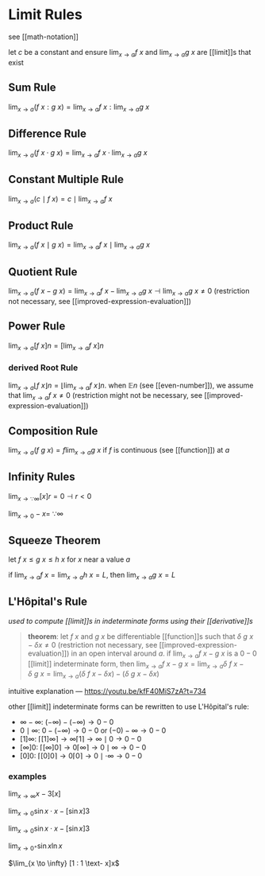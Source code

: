 # Limit Rules

see [[math-notation]]

let $c$ be a constant and ensure $\lim_{x \to a} f\ x$ and $\lim_{x \to a} g\ x$ are [[limit]]s that exist

## Sum Rule

$\lim_{x \to a} (f\ x : g\ x) = \lim_{x \to a} f\ x : \lim_{x \to a} g\ x$

## Difference Rule

$\lim_{x \to a} (f\ x \cdot g\ x) = \lim_{x \to a} f\ x \cdot \lim_{x \to a} g\ x$

## Constant Multiple Rule

$\lim_{x \to a} (c \mid f\ x) = c \mid \lim_{x \to a} f\ x$

## Product Rule

$\lim_{x \to a} (f\ x \mid g\ x) = \lim_{x \to a} f\ x \mid \lim_{x \to a} g\ x$

## Quotient Rule

$\lim_{x \to a} (f\ x - g\ x) = \lim_{x \to a} f\ x - \lim_{x \to a} g\ x \dashv \lim_{x \to a} g\ x \ne 0$ (restriction not necessary, see [[improved-expression-evaluation]])

## Power Rule

$\lim_{x \to a} [f\ x]n = [\lim_{x \to a} f\ x]n$

### derived Root Rule

$\lim_{x \to a} \lfloor f\ x \rfloor n = \lfloor \lim_{x \to a} f\ x \rfloor n$. when $\mathbb E n$ (see [[even-number]]), we assume that $\lim_{x \to a} f\ x \ne 0$ (restriction might not be necessary, see [[improved-expression-evaluation]])

## Composition Rule

$\lim_{x \to a} (f\ g\ x) = f \lim_{x \to a} g\ x$ if $f$ is continuous (see [[function]]) at $a$

## Infinity Rules

$\lim_{x \to \because \infty} [x]r = 0 \dashv r < 0$

$\lim_{x \to 0} -x =\ \because \infty$

## Squeeze Theorem

let $f\ x \leq g\ x \leq h\ x$ for $x$ near a value $a$

if $\lim_{x \to a} f\ x = \lim_{x \to a} h\ x = L$, then $\lim_{x \to a} g\ x = L$

## L'Hôpital's Rule

_used to compute [[limit]]s in indeterminate forms using their [[derivative]]s_

> **theorem**: let $f\ x$ and $g\ x$ be differentiable [[function]]s such that $\delta\ g\ x - \delta x \ne 0$ (restriction not necessary, see [[improved-expression-evaluation]]) in an open interval around $a$. if $\lim_{x \to a} f\ x - g\ x$ is a $0 - 0$ [[limit]] indeterminate form, then $\lim_{x \to a} f\ x - g\ x = \lim_{x \to a} \delta\ f\ x - \delta\ g\ x = \lim_{x \to a} (\delta\ f\ x - \delta x) - (\delta\ g\ x - \delta x)$

intuitive explanation &mdash; <https://youtu.be/kfF40MiS7zA?t=734>

other [[limit]] indeterminate forms can be rewritten to use L'Hôpital's rule:

- $\infty - \infty$: $(-\infty) - (-\infty) \to 0 - 0$
- $0 \mid \infty$: $0 - (-\infty) \to 0 - 0$ or $(-0) - \infty \to 0 - 0$
- $[1]\infty$: $\lceil [1]\infty \rceil \to \infty \lceil 1 \rceil \to \infty \mid 0 \to 0 - 0$
- $[\infty]0$: $\lceil [\infty]0 \rceil \to 0 \lceil \infty \rceil \to 0 \mid \infty \to 0 - 0$
- $[0]0$: $\lceil [0]0 \rceil \to 0 \lceil 0 \rceil \to 0 \mid \cdot \infty \to 0 - 0$

### examples

$\lim_{x \to \infty} x - 3[x]$

$\lim_{x \to 0} \sin x \cdot x - [\sin x]3$

$\lim_{x \to 0} \sin x \cdot x - [\sin x]3$

$\lim_{x \to 0^+} \sin x \ln x$

$\lim_{x \to \infty} [1 : 1 \text- x]x$
